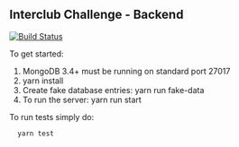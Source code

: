 ## Interclub Challenge - Backend

[![Build Status](https://travis-ci.org/midyan/interclub-challenge-backend.svg?branch=master)](https://travis-ci.org/midyan/interclub-challenge-backend)

To get started:
1. MongoDB 3.4+ must be running on standard port 27017
2. yarn install
3. Create fake database entries: yarn run fake-data
4. To run the server: yarn run start

To run tests simply do:
```
  yarn test
```
